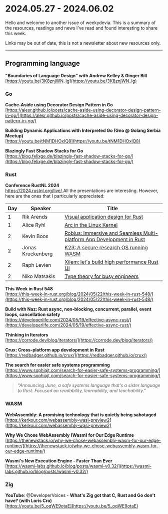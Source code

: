 # 2024.05.27 - 2024.06.02

Hello and welcome to another issue of weekydevia. This is a summary of the
resources, readings and news I've read and found interesting to share this week.

Links may be out of date, this is not a newsletter about new resources only.

-----

## Programming language

**"Boundaries of Language Design" with Andrew Kelley & Ginger Bill**  
[https://youtu.be/3K8znjWN_Ig](https://youtu.be/3K8znjWN_Ig)

### Go

**Cache-Aside using Decorator Design Pattern in Go**  
[https://alesr.github.io/posts/cache-aside-using-decorator-design-pattern-in-go/](https://alesr.github.io/posts/cache-aside-using-decorator-design-pattern-in-go/)

**Building Dynamic Applications with Interpreted Go (Gno @ Golang Serbia Meetup)**  
[https://youtu.be/tNM1DHOxIQ8](https://youtu.be/tNM1DHOxIQ8)

**Blazingly Fast Shadow Stacks for Go**  
[https://blog.felixge.de/blazingly-fast-shadow-stacks-for-go/](https://blog.felixge.de/blazingly-fast-shadow-stacks-for-go/)

### Rust

**Conference RustNL 2024**  
[https://2024.rustnl.org/live/  ](https://2024.rustnl.org/live/  )
All the presentations are interesting. However, here are the ones that I
particularly appreciated:

| Day | Speaker           | Title                                                                                                        |
| --- | ----------------- | ------------------------------------------------------------------------------------------------------------ |
| 1   | Rik Arends        | [Visual application design for Rust](https://youtu.be/XLefuzE-ABU?t=1150)                                    |
| 1   | Alice Ryhl        | [Arc in the Linux Kernel](https://youtu.be/XLefuzE-ABU?t=8507)                                               |
| 2   | Kevin Boos        | [Robius: Immersive and Seamless Multi-platform App Development in Rust](https://youtu.be/521NfGf7AR0?t=2940) |
| 2   | Jonas Kruckenberg | [K23: A secure research OS running WASM](https://youtu.be/521NfGf7AR0?t=9820)                                |
| 2   | Raph Levien       | [Xilem: let's build high performance Rust UI](https://youtu.be/521NfGf7AR0?t=19310)                          |
| 2   | Niko Matsakis     | [Type theory for busy engineers](https://youtu.be/521NfGf7AR0?t=25024)                                       |

**This Week in Rust 548**  
[https://this-week-in-rust.org/blog/2024/05/22/this-week-in-rust-548/](https://this-week-in-rust.org/blog/2024/05/22/this-week-in-rust-548/)

**Build with Naz: Rust async, non-blocking, concurrent, parallel, event loops,
cancellation safety**  
[https://developerlife.com/2024/05/19/effective-async-rust/](https://developerlife.com/2024/05/19/effective-async-rust/)

**Thinking in Iterators**  
[https://corrode.dev/blog/iterators/](https://corrode.dev/blog/iterators/)

**Crux: Cross-platform app development in Rust**  
[https://redbadger.github.io/crux/](https://redbadger.github.io/crux/)

**The search for easier safe systems programming**  
[https://www.sophiajt.com/search-for-easier-safe-systems-programming/](https://www.sophiajt.com/search-for-easier-safe-systems-programming/)

> _"Announcing June, a safe systems language that's a sister language to Rust.
> Focused on readability, learnability, and teachability."_

### WASM

**WebAssembly: A promising technology that is quietly being sabotaged**  
[https://kerkour.com/webassembly-wasi-preview2](https://kerkour.com/webassembly-wasi-preview2)

**Why We Chose WebAssembly (Wasm) for Our Edge Runtime**  
[https://thenewstack.io/why-we-chose-webassembly-wasm-for-our-edge-runtime/](https://thenewstack.io/why-we-chose-webassembly-wasm-for-our-edge-runtime/)

**Wasmi's New Execution Engine - Faster Than Ever**  
[https://wasmi-labs.github.io/blog/posts/wasmi-v0.32/](https://wasmi-labs.github.io/blog/posts/wasmi-v0.32/)

### Zig

**YouTube**: @DeveloperVoices - **What's Zig got that C, Rust and Go don't have?
(with Loris Cro)**  
[https://youtu.be/5_oqWE9otaE](https://youtu.be/5_oqWE9otaE)
